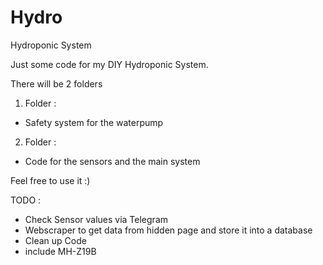 # Hydro
Hydroponic System

Just some code for my DIY Hydroponic System.

There will be 2 folders

1. Folder :
 - Safety system for the waterpump

2. Folder : 
  - Code for the sensors and the main system

Feel free to use it :)

TODO : 
 - Check Sensor values via Telegram
 - Webscraper to get data from hidden page and store it into a database
 - Clean up Code
 - include MH-Z19B 
